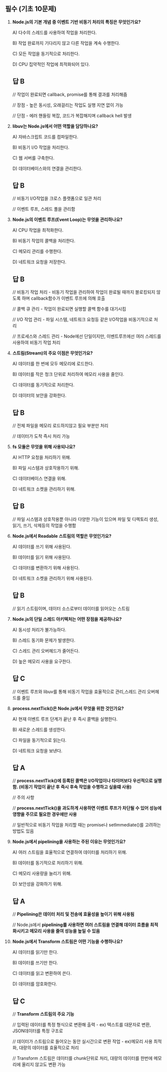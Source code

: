 ## 필수 (기초 10문제)

1. **Node.js의 기본 개념 중 이벤트 기반 비동기 처리의 특징은 무엇인가요?**
    
    A) 다수의 스레드를 사용하여 작업을 처리한다.
    
    B) 작업 완료까지 기다리지 않고 다른 작업을 계속 수행한다.
    
    C) 모든 작업을 동기적으로 처리한다.
    
    D) CPU 집약적인 작업에 최적화되어 있다.
    
    ## 답 B
    
    // 작업이 완료되면 callback, promise를 통해 결과를 처리해줌
    
    // 장점 - 높은 동시성, 오래걸리는 작업도 실행 지연 없이 가능
    
    // 단점 - 에러 핸들링 복잡, 코드가 복잡해지며 callback hell 발생
    
2. **libuv는 Node.js에서 어떤 역할을 담당하나요?**
    
    A) 자바스크립트 코드를 컴파일한다.
    
    B) 비동기 I/O 작업을 처리한다.
    
    C) 웹 서버를 구축한다.
    
    D) 데이터베이스와의 연결을 관리한다.
    
    ## 답 B
    
    // 비동기 I/O작업을 크로스 플랫폼으로 일관 처리
    
    // 이벤트 루프, 스레드 풀을 관리함
    
3. **Node.js의 이벤트 루프(Event Loop)는 무엇을 관리하나요?**
    
    A) CPU 작업을 최적화한다.
    
    B) 비동기 작업의 콜백을 처리한다.
    
    C) 메모리 관리를 수행한다.
    
    D) 네트워크 요청을 저장한다.
    
    ## 답 B
    
    // 비동기 작업 처리 - 비동기 작업을 관리하여 작업이 완료될 때까지 블로킹되지 않도록 하며 callback함수가 이벤트 루프에 의해 호출
    
    // 콜백 큐 관리 - 작업이 완료되면 실행할 콜백 함수를 대기시킴
    
    // I/O 작업 관리 - 파일 시스템, 네트워크 요청등 같은 I/O작업을 비동기적으로 처리
    
    // 프로세스와 스레드 관리 - Node에선 단일이지만, 이벤트루프에선 여러 스레드를 사용하여 비동기 작업 처리
    
4. **스트림(Stream)의 주요 이점은 무엇인가요?**
    
    A) 데이터를 한 번에 모두 메모리에 로드한다.
    
    B) 데이터를 작은 청크 단위로 처리하여 메모리 사용을 줄인다.
    
    C) 데이터를 동기적으로 처리한다.
    
    D) 데이터의 보안을 강화한다.
    
    ## 답 B
    
    // 전체 파일을 메모리 로드하지않고 필요 부분만 처리 
    
    // 데이터가 도착 즉시 처리 가능
    
5. **fs 모듈은 무엇을 위해 사용되나요?**
    
    A) HTTP 요청을 처리하기 위해.
    
    B) 파일 시스템과 상호작용하기 위해.
    
    C) 데이터베이스 연결을 위해.
    
    D) 네트워크 소켓을 관리하기 위해.
    
    ## 답 B
    
    // 파일 시스템과 상호작용뿐 아니라 다양한 기능이 있으며 파일 및 디렉토리 생성, 읽기, 쓰기, 삭제등의 작업을 수행함
    
6. **Node.js에서 Readable 스트림의 역할은 무엇인가요?**
    
    A) 데이터를 쓰기 위해 사용된다.
    
    B) 데이터를 읽기 위해 사용된다.
    
    C) 데이터를 변환하기 위해 사용된다.
    
    D) 네트워크 소켓을 관리하기 위해 사용된다.
    
    ## 답 B
    
    // 읽기 스트림이며, 데이터 소스로부터 데이터를 읽어오는 스트림
    
7. **Node.js의 단일 스레드 아키텍처는 어떤 장점을 제공하나요?**
    
    A) 동시성 처리가 불가능하다.
    
    B) 스레드 동기화 문제가 발생한다.
    
    C) 스레드 관리 오버헤드가 줄어든다.
    
    D) 높은 메모리 사용을 요구한다.
    
    ## 답 C
    
    // 이벤트 루프와 libuv를 통해 비동기 작업을 효율적으로 관리,스레드 관리 오버헤드를 줄임
    
8. **process.nextTick()은 Node.js에서 무엇을 위한 것인가요?**
    
    A) 현재 이벤트 루프 단계가 끝난 후 즉시 콜백을 실행한다.
    
    B) 새로운 스레드를 생성한다.
    
    C) 파일을 동기적으로 읽는다.
    
    D) 네트워크 요청을 보낸다.
    
    ## 답 A
    
    // **process.nextTick()에 등록된 콜백은 I/O작업이나 타이머보다 우선적으로 실행함. (비동기 작업이 끝난 후 즉시 후속 작업을 수행하고 싶을떄 사용)**
    
    // 주의 사항
    
    // **process.nextTick()을 과도하게 사용하면 이벤트 루프가 차단될 수 있어 성능에 영향을 주므로 필요한 경우에만 사용**
    
    // 일반적으로 비동기 작업을 처리할 때는 promise나 setImmediate()를 고려하는 방법도 있음
    
9. **Node.js에서 pipelining을 사용하는 주된 이유는 무엇인가요?**
    
    A) 여러 스트림을 효율적으로 연결하여 데이터를 처리하기 위해.
    
    B) 데이터를 동기적으로 처리하기 위해.
    
    C) 메모리 사용량을 늘리기 위해.
    
    D) 보안성을 강화하기 위해.
    
    ## 답 A
    
    // **Pipelining은 데이터 처리 및 전송에 효율성을 높이기 위해 사용됨**
    
    // Node.js에서 **pipelining를 사용하면 여러 스트림을 연결해 데이터 흐름을 최적화시키고 메모리 사용을 줄여 성능을 높일 수 있음**
    
10. **Node.js에서 Transform 스트림은 어떤 기능을 수행하나요?**
    
    A) 데이터를 읽기만 한다.
    
    B) 데이터를 쓰기만 한다.
    
    C) 데이터를 읽고 변환하여 쓴다.
    
    D) 데이터를 암호화한다.
    
    ## 답 C
    
    // **Transform 스트림의 주요 기능**
    
    // 입력된 데이터를 특정 형식으로 변환해 출력 - ex) 텍스트를 대문자로 변환, JSON데이터를 특정 구조로
    
    // 데이터가 스트림으로 들어오는 동안 실시간으로 변환 작업 - ex)메모리 사용 최적화, 대량의 데이터를 효율적으로 처리
    
    // Transform 스트림은 데이터를 chunk단위로 처리, 대량의 데이터를 한번에 메모리에 올리지 않고도 변환 가능